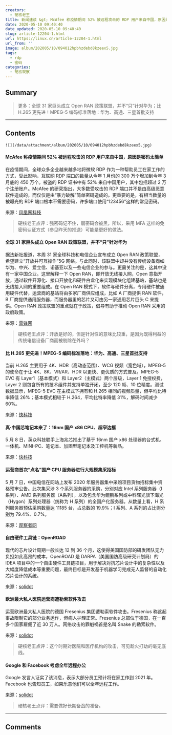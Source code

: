 ```yaml
---
creators:
  - 硬核老王
title: 新闻速读 &gt; McAfee 称疫情期间 52% 被远程攻击的 RDP 用户来自中国，原因是密码太简单
date: 2020-05-10 09:40:40
date_updated: 2020-05-10 09:40:40
slug: article-12204-1.html
url: https://linux.cn/article-12204-1.html
url_from: ''
image: album/202005/10/094012hpbhzdebd8kzeex5.jpg
tags:
  - rdp
  - 密码
categories:
  - 硬核观察
---
```


## Summary

> 更多：全球 31 家巨头成立 Open RAN 政策联盟，并不“只”针对华为；比 H.265 更先进！MPEG-5 编码标准落地：华为、高通、三星首批支持

***

<!-- more -->

## Contents

`![](/data/attachment/album/202005/10/094012hpbhzdebd8kzeex5.jpg)`

#### McAfee 称疫情期间 52% 被远程攻击的 RDP 用户来自中国，原因是密码太简单

在疫情期间，全球众多企业越来越多地将微软 RDP 作为一种帮助员工在家工作的方式，受此影响，互联网 RDP 端口的数量从今年 1 月份的 300 万个增加到今年 3 月底的 450 万个。被盗的 RDP 证书中有 52% 来自中国用户，其中包括超过 2 万个注册账户。McAfee 的研究指出，大多数受攻击的 RDP 端口并不是由高级恶意软件造成的，而仅仅是由“暴力破解”简单密码造成的。更重要的是，有相当数量的被曝光的 RDP 端口根本不需要密码，许多端口使用“123456”这样的常见密码。

来源：[凤凰网科技](https://www.cnbeta.com/articles/tech/976795.htm)

> 
> 硬核老王点评：强密码记不住，弱密码会被黑，所以，采用 MFA 这样的免密码认证方式（参见昨天的推送）可能是更好的做法。
> 
> 
> 

#### 全球 31 家巨头成立 Open RAN 政策联盟，并不“只”针对华为

据法新社报道，本周 31 家全球科技和电信企业宣布成立 Open RAN 政策联盟，希望建立“开放并可互操作”5G 网络。与此同时，该联盟中却并没有传统设备商如华为、中兴、爱立信、诺基亚以及一些电信企业的参与。更需关注的是，这其中没有一家中国企业。这里解释一下 Open RAN，即开放无线接入网，Open 意指开放，通过软件开源化、接口开放化和硬件白盒化来实现模块化组建基站，基站也是无线接入网的重要组成。在 Open RAN 模式下，软件与硬件分离，专用硬件被通用硬件代替，运营商的基站将由多家厂商供应组成，比如 A 厂商提供 RAN 软件，B 厂商提供通用服务器，而服务器里的芯片又可由另一家通用芯片巨头 C 来提供。Open RAN 政策联盟的重点就在于政策，倡导有助于推动 Open RAN 采用的政府政策。

来源：[雷锋网](https://www.cnbeta.com/articles/tech/976883.htm)

> 
> 硬核老王点评：开放是好的，但是针对性的意味比较重，是因为既得利益的传统电信设备厂商而被剔除在外吗？
> 
> 
> 

#### 比 H.265 更先进！MPEG-5 编码标准落地：华为、高通、三星首批支持

当前 H.265 主要用于 4K、HDR（高动态范围）、WCG 视频（宽色域），MPEG-5 的使命在于让 4K、8K、VR/AR、HDR 以更快、更优质的方式普及。MPEG-5 EVC 有 Layer1（基本模式）和 Layer2（主模式）两个层级，Layer 1 免授权费，Layer 2 则包含所有的技术组件并支持单独开闭，至少 120 帧、10 位精度。测试数据显示，MPEG-5 EVC 在主模式下拥有和 H.265 相同的视频质量，但平均比特率降低 26%；基本模式相较于 H.264，平均比特率降低 31%，解码时间减少 60%。

来源：[快科技](https://news.mydrivers.com/1/687/687984.htm?tdsourcetag=s_pctim_aiomsg)

#### 真·中国芯笔记本来了：16nm 国产 x86 CPU、超窄边框

5 月 8 日，英众科技联手上海兆芯推出了基于 16nm 国产 x86 处理器的台式机、一体机、MINI-PC、笔记本、加固型笔记本及工控机等新品。

来源：[快科技](https://www.cnbeta.com/articles/tech/976993.htm)

#### 运营商首次“点名”国产 CPU 服务器进行大规模集采招标

5 月 7 日，中国电信在网站上发布 2020 年服务器集中采购项目货物招标集中资格预审公告。此次集采涉 3 个系列服务器的采购，分别对应 Intel 系列服务器（I系列）、AMD 系列服务器（A系列），以及包含华为鲲鹏系列或中科曙光旗下海光（Hygon）系列处理器（统称为 H 系列）的全国产化服务器。从数量上看，H 系列服务器预估采购数量达 11185 台，占总数的 19.9%；I 系列、A 系列的占比则分别为 79.4%、0.7%。

来源：[观察者网](https://www.cnbeta.com/articles/tech/976935.htm)

#### 自由硬件工具链：OpenROAD

现代的芯片设计周期一般长达 12 到 36 个月，这使得美国国防部的研发团队无力负担如此高昂的成本，OpenROAD 是 DARPA（美国国防高级研究计划局）的 IDEA 项目中的一个自由硬件工具链项目，用于解决对抗芯片设计中的复杂性以及大幅度降低成本等重要问题，最终目标是开发基于机器学习完成无人监督的自动化芯片设计的系统。

来源：[solidot](https://www.solidot.org/story?sid=64303)

#### 欧洲最大私人医院运营商遭勒索软件攻击

运营欧洲最大私人医院的德国 Fresenius 集团遭勒索软件攻击。Fresenius 称这起事故限制它的部分业务运作，但病人护理正常。Fresenius 总部位于德国，在一百多个国家雇佣了近 30 万人。网络攻击的罪魁祸首是名叫 Snake 的勒索软件。

来源：[solidot](https://www.solidot.org/story?sid=64308)

> 
> 硬核老王点评：这个时期对医院和医疗机构的攻击，可见趁火打劫的毫无底线。
> 
> 
> 

#### Google 和 Facebook 考虑全年远程办公

Google 发言人证实了该消息，表示大部分员工预计将在家工作到 2021 年。Facebook 也告知员工，如果乐意他们可以全年远程工作。

来源：[solidot](https://www.solidot.org/story?sid=64312)

> 
> 硬核老王点评：需要做好长期备战的准备。
> 
> 
>

***

## Comments
